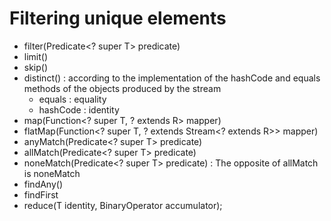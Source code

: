 # Filtering unique elements
- filter(Predicate<? super T> predicate) 
- limit()
- skip()
- distinct() : according to the implementation of the hashCode and equals methods of the objects produced by the stream
    - equals  : equality
    - hashCode  : identity
- map(Function<? super T, ? extends R> mapper)
- flatMap(Function<? super T, ? extends Stream<? extends R>> mapper)
- anyMatch(Predicate<? super T> predicate)
- allMatch(Predicate<? super T> predicate)
- noneMatch(Predicate<? super T> predicate) : The opposite of allMatch is noneMatch
- findAny()
- findFirst
- reduce(T identity, BinaryOperator<T> accumulator);


# 
